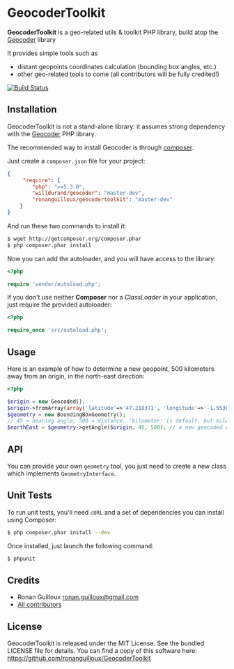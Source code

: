 GeocoderToolkit
================


**GeocoderToolkit** is a geo-related utils & toolkit PHP library, build atop the [Geocoder](https://github.com/willdurand/Geocoder) library

It provides simple tools such as
* distant geopoints coordinates calculation (bounding box angles, etc.)
* other geo-related tools to come (all contributors will be fully credited!)

[![Build Status](https://secure.travis-ci.org/ronanguilloux/GeocoderToolkit.png?branch=master)](http://travis-ci.org/ronanguilloux/GeocoderToolkit)


Installation
------------

GeocoderToolkit is not a stand-alone library: it assumes strong dependency with the [Geocoder](https://github.com/willdurand/Geocoder) PHP library.

The recommended way to install Geocoder is through [composer](http://getcomposer.org).

Just create a `composer.json` file for your project:

``` json
{
     "require": {
        "php": ">=5.3.0",
        "willdurand/geocoder": "master-dev",
        "ronanguilloux/geocodertoolkit": "master-dev"
    }
}
```

And run these two commands to install it:

``` bash
$ wget http://getcomposer.org/composer.phar
$ php composer.phar install
```

Now you can add the autoloader, and you will have access to the library:

``` php
<?php

require 'vendor/autoload.php';
```

If you don't use neither **Composer** nor a _ClassLoader_ in your application, just require the provided autoloader:

``` php
<?php

require_once 'src/autoload.php';
```


Usage
-----

Here is an example of how to determine a new geopoint, 500 kilometers away from an origin, in the north-east direction:

``` php
<?php

$origin = new Geocoded();
$origin->fromArray(array('latitude'=>'47.218371', 'longitude'=>'-1.553621')); // Nantes, Loire valley, France
$geometry = new BoundingBoxGeometry();
// 45 = bearing angle, 500 = distance, 'kilometer' is default, but miles are OK
$northEast = $geometry->getAngle($origin, 45, 500); // a new geocoded resource
```


API
---

You can provide your own `geometry` tool, you just need to create a new class which implements `GeometryInterface`.


Unit Tests
----------

To run unit tests, you'll need `cURL` and a set of dependencies you can install using Composer:

``` bash
$ php composer.phar install --dev
```

Once installed, just launch the following command:

``` bash
$ phpunit
```

Credits
-------

* Ronan Guilloux <ronan.guilloux@gmail.com>
* [All contributors](https://github.com/ronanguilloux/GeocoderToolkit/contributors)


License
-------

GeocoderToolkit is released under the MIT License. See the bundled LICENSE file for details.
You can find a copy of this software here: https://github.com/ronanguilloux/GeocoderToolkit
